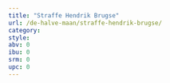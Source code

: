 ```yaml
---
title: "Straffe Hendrik Brugse"
url: /de-halve-maan/straffe-hendrik-brugse/
category: 
style: 
abv: 0
ibu: 0
srm: 0
upc: 0
---
```


